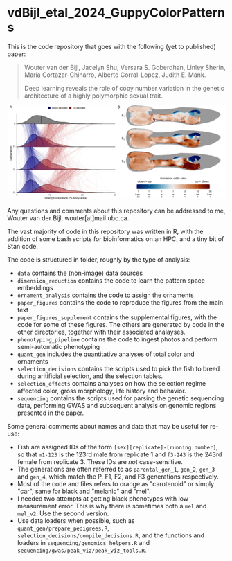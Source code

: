 # vdBijl_etal_2024_GuppyColorPatterns

This is the code repository that goes with the following (yet to published) paper:

> Wouter van der Bijl, Jacelyn Shu, Versara S. Goberdhan, Linley Sherin, Maria Cortazar-Chinarro, Alberto Corral-Lopez, Judith E. Mank.
> 
> Deep learning reveals the role of copy number variation in the genetic architecture of a highly polymorphic sexual trait.

![Fig1](paper_figures/Fig2.png)

Any questions and comments about this repository can be addressed to me, Wouter van der Bijl, wouter[at]mail.ubc.ca.

The vast majority of code in this repository was written in R, with the addition of some bash scripts for bioinformatics on an HPC, and a tiny bit of Stan code.

The code is structured in folder, roughly by the type of analysis:
- `data` contains the (non-image) data sources
- `dimension_reduction` contains the code to learn the pattern space embeddings
- `ornament_analysis` contains the code to assign the ornaments
- `paper_figures` contains the code to reproduce the figures from the main text
- `paper_figures_supplement` contains the supplemental figures, with the code for some of these figures. The others are generated by code in the other directories, together with their associated analayses.
- `phenotyping_pipeline` contains the code to ingest photos and perform semi-automatic phenotyping
- `quant_gen` includes the quantitative analyses of total color and ornaments
- `selection_decisions` contains the scripts used to pick the fish to breed during aritificial selection, and the selection tables.
- `selection_effects` contains analyses on how the selection regime affected color, gross morphology, life history and behavior.
- `sequencing` contains the scripts used for parsing the genetic sequencing data, performing GWAS and subsequent analysis on genomic regions presented in the paper.

Some general comments about names and data that may be useful for re-use:
- Fish are assigned IDs of the form `[sex][replicate]-[running number]`, so that `m1-123` is the 123rd male from replicate 1 and `f3-243` is the 243rd female from replicate 3. These IDs are *not* case-sensitive.
- The generations are often referred to as `parental_gen_1`, `gen_2`, `gen_3` and `gen_4`, which match the P, F1, F2, and F3 generations respectively.
- Most of the code and files refers to orange as "carotenoid" or simply "car", same for black and "melanic" and "mel".
- I needed two attempts at getting black phenotypes with low measurement error. This is why there is sometimes both a `mel` and `mel_v2`. Use the second version.
- Use data loaders when possible, such as `quant_gen/prepare_pedigrees.R`, `selection_decisions/compile_decisions.R`, and the functions and loaders in `sequencing/genomics_helpers.R` and `sequencing/gwas/peak_viz/peak_viz_tools.R`.
 
